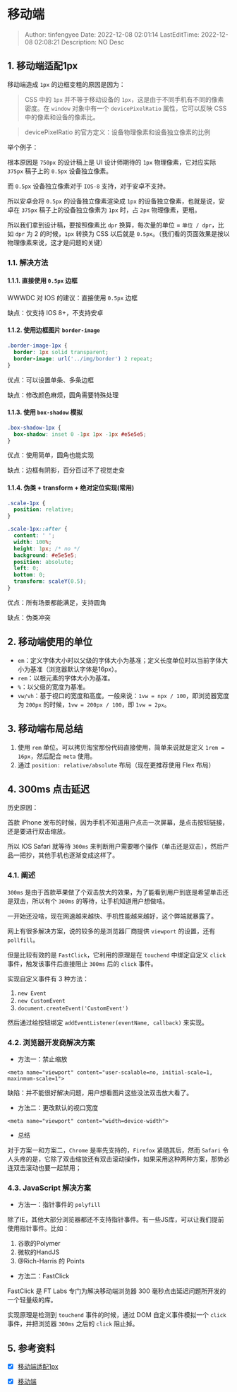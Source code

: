 # 移动端 <!-- omit in toc -->

> Author: tinfengyee
> Date: 2022-12-08 02:01:14
> LastEditTime: 2022-12-08 02:08:21
> Description: NO Desc

## 1. 移动端适配1px

移动端造成 `1px` 的边框变粗的原因是因为：

> CSS 中的 `1px` 并不等于移动设备的 `1px`，这是由于不同手机有不同的像素密度。在 `window` 对象中有一个 `devicePixelRatio` 属性，它可以反映 CSS 中的像素和设备的像素比。

> devicePixelRatio 的官方定义：设备物理像素和设备独立像素的比例

举个例子：

根本原因是 `750px` 的设计稿上是 UI 设计师期待的 `1px` 物理像素，它对应实际 `375px` 稿子上的 `0.5px` 设备独立像素。

而 `0.5px` 设备独立像素对于 `IOS-8` 支持，对于安卓不支持。

所以安卓会将 `0.5px` 的设备独立像素渲染成 `1px` 的设备独立像素，也就是说，安卓在 `375px` 稿子上的设备独立像素为 `1px` 时，占 `2px` 物理像素，更粗。

所以我们拿到设计稿，要按照像素比 `dpr` 换算，每次量的单位 = `单位 / dpr`，比如 `dpr` 为 2 的时候，`1px` 转换为 CSS 以后就是 `0.5px`。（我们看的页面效果是按以物理像素来说，这才是问题的关键）

### 1.1. 解决方法

#### 1.1.1. 直接使用 `0.5px` 边框

WWWDC 对 IOS 的建议：直接使用 `0.5px` 边框

缺点：仅支持 IOS 8+，不支持安卓

#### 1.1.2. 使用边框图片 `border-image`

```css
.border-image-1px {
  border: 1px solid transparent;
  border-image: url('../img/border') 2 repeat;
}
```

优点：可以设置单条、多条边框

缺点：修改颜色麻烦，圆角需要特殊处理

#### 1.1.3. 使用 `box-shadow` 模拟

```css
.box-shadow-1px {
  box-shadow: inset 0 -1px 1px -1px #e5e5e5;
}
```

优点：使用简单，圆角也能实现

缺点：边框有阴影，百分百过不了视觉走查

#### 1.1.4. 伪类 + transform + 绝对定位实现(常用)

```css
.scale-1px {
  position: relative;
}

.scale-1px::after {
  content: ' ';
  width: 100%;
  height: 1px; /* no */
  background: #e5e5e5;
  position: absolute;
  left: 0;
  bottom: 0;
  transform: scaleY(0.5);
}
```

优点：所有场景都能满足，支持圆角

缺点：伪类冲突

## 2. 移动端使用的单位

- `em`：定义字体大小时以父级的字体大小为基准；定义长度单位时以当前字体大小为基准（浏览器默认字体是16px）。
- `rem`：以根元素的字体大小为基准。
- `%`：以父级的宽度为基准。
- `vw/vh`：基于视口的宽度和高度。一般来说：`1vw = npx / 100`，即浏览器宽度为 `200px` 的时候，`1vw = 200px / 100`，即 `1vw = 2px`。

## 3. 移动端布局总结

1. 使用 `rem` 单位。可以拷贝淘宝那份代码直接使用，简单来说就是定义 `1rem = 16px`，然后配合 `meta` 使用。
2. 通过 `position: relative/absolute` 布局（现在更推荐使用 Flex 布局）

## 4. 300ms 点击延迟

历史原因：

首款 iPhone 发布的时候，因为手机不知道用户点击一次屏幕，是点击按钮链接，还是要进行双击缩放。

所以 IOS Safari 就等待 `300ms` 来判断用户需要哪个操作（单击还是双击），然后产品一把抄，其他手机也逐渐变成这样了。

### 4.1. 阐述

`300ms` 是由于首款苹果做了个双击放大的效果，为了能看到用户到底是希望单击还是双击，所以有个 `300ms` 的等待，让手机知道用户想做啥。

一开始还没啥，现在网速越来越快、手机性能越来越好，这个弊端就暴露了。

网上有很多解决方案，说的较多的是浏览器厂商提供 `viewport` 的设置，还有 `pollfill`。

但是比较有效的是 `FastClick`，它利用的原理是在 `touchend` 中绑定自定义 `click` 事件，触发该事件后直接阻止 `300ms` 后的 `click` 事件。

实现自定义事件有 3 种方法：

1. `new Event`
2. `new CustomEvent`
3. `document.createEvent('CustomEvent')`

然后通过给按钮绑定 `addEventListener(eventName, callback)` 来实现。

### 4.2. 浏览器开发商解决方案

- 方法一：禁止缩放

```
<meta name="viewport" content="user-scalable=no, initial-scale=1, maxinmum-scale=1">
```

缺陷：并不能很好解决问题，用户想看图片这些没法双击放大看了。

- 方法二：更改默认的视口宽度

```
<meta name="viewport" content="width=device-width">
```

- 总结

对于方案一和方案二，`Chrome` 是率先支持的，`Firefox` 紧随其后，然而 `Safari` 令人头疼的是，它除了双击缩放还有双击滚动操作，如果采用这种两种方案，那势必连双击滚动也要一起禁用；

### 4.3. JavaScript 解决方案

- 方法一：指针事件的 `polyfill`

除了IE，其他大部分浏览器都还不支持指针事件。有一些JS库，可以让我们提前使用指针事件。比如：

1. 谷歌的Polymer
2. 微软的HandJS
3. @Rich-Harris 的 Points

- 方法二：FastClick

FastClick 是 FT Labs 专门为解决移动端浏览器 300 毫秒点击延迟问题所开发的一个轻量级的库。

实现原理是检测到 `touchend` 事件的时候，通过 DOM 自定义事件模拟一个 `click` 事件，并把浏览器 `300ms` 之后的 `click` 阻止掉。

## 5. 参考资料

- [x] [移动端适配1px](https://i-want-offer.github.io/FE-Essay/CSS/%E7%A7%BB%E5%8A%A8%E7%AB%AF%E9%80%82%E9%85%8D1px.html)

- [x] [移动端](https://github.com/LiangJunrong/document-library/blob/master/%E7%B3%BB%E5%88%97-%E9%9D%A2%E8%AF%95%E8%B5%84%E6%96%99/CSS/%E7%A7%BB%E5%8A%A8%E7%AB%AF.md)